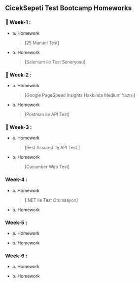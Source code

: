 ## CicekSepeti Test Bootcamp Homeworks
	 
###  🚀 Week-1 :
   - a. Homework
      > [25 Manuel Test]
   - b. Homework
      > [Selenium ile Test Seneryosu]
	 
	 
###  🚀 Week-2  :
   - a. Homework
      >  [Google PageSpeed Insights Hakkında Medium Yazısı]
   - b. Homework
      >  [Postman ile API Test]
	 
###  🚀 Week-3 :
   - a. Homework
      >  [Rest Assured ile API Test ]
   - b. Homework
      >  [Cucumber Web Test]
  

###   Week-4 :
   - a. Homework
     >  [.NET ile Test Otomasyon]
   
   - b. Homework

	 
###   Week-5 :
   - a. Homework

   - b. Homework
   
###   Week-6 :
   - a. Homework

   - b. Homework
